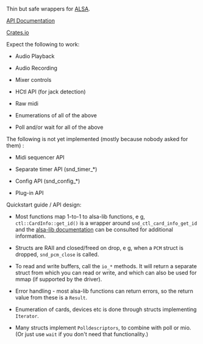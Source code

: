 Thin but safe wrappers for [ALSA](http://http://alsa-project.org).

[API Documentation](http://docs.rs/alsa)

[Crates.io](https://crates.io/crates/alsa)

Expect the following to work:

 * Audio Playback

 * Audio Recording

 * Mixer controls

 * HCtl API (for jack detection)

 * Raw midi

 * Enumerations of all of the above

 * Poll and/or wait for all of the above

The following is not yet implemented (mostly because nobody asked for them) :

 * Midi sequencer API

 * Separate timer API (snd_timer_*)

 * Config API (snd_config_*)

 * Plug-in API

Quickstart guide / API design:

 * Most functions map 1-to-1 to alsa-lib functions, e g, `ctl::CardInfo::get_id()` is a wrapper around
   `snd_ctl_card_info_get_id` and the [alsa-lib documentation](http://www.alsa-project.org/alsa-doc/alsa-lib/)
   can be consulted for additional information.

 * Structs are RAII and closed/freed on drop, e g, when a `PCM` struct is dropped, `snd_pcm_close` is called.

 * To read and write buffers, call the `io_*` methods. It will return a separate struct from which you can
   read or write, and which can also be used for mmap (if supported by the driver).

 * Error handling - most alsa-lib functions can return errors, so the return value from these is a `Result`.

 * Enumeration of cards, devices etc is done through structs implementing `Iterator`.

 * Many structs implement `Polldescriptors`, to combine with poll or mio. (Or just use `wait` if you don't need that functionality.)

